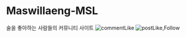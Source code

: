 # Maswillaeng-MSL
술을 좋아하는 사람들의 커뮤니티 사이트
![commentLike](https://user-images.githubusercontent.com/109706328/233259163-3b434ec2-d342-4ab3-98c1-840772610596.gif)
![postLike,Follow](https://user-images.githubusercontent.com/109706328/233259405-783c88cd-94ab-4e09-9a01-ae65bd803166.gif)
